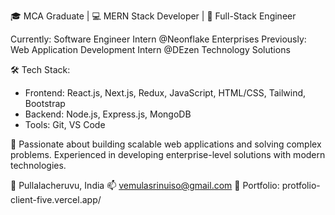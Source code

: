 🎓 MCA Graduate | 💻 MERN Stack Developer | 🚀 Full-Stack Engineer

Currently: Software Engineer Intern @Neonflake Enterprises
Previously: Web Application Development Intern @DEzen Technology Solutions

🛠 Tech Stack:
- Frontend: React.js, Next.js, Redux, JavaScript, HTML/CSS, Tailwind, Bootstrap
- Backend: Node.js, Express.js, MongoDB
- Tools: Git, VS Code

🌟 Passionate about building scalable web applications and solving complex problems. Experienced in developing enterprise-level solutions with modern technologies.

📍 Pullalacheruvu, India
📫 vemulasrinuiso@gmail.com
🔗 Portfolio: protfolio-client-five.vercel.app/
